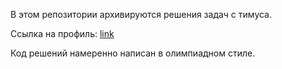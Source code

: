 В этом репозитории архивируются решения задач с тимуса.

Ссылка на профиль: [link](http://acm.timus.ru/author.aspx?id=246905&sort=difficulty)

Код решений намеренно написан в олимпиадном стиле.
